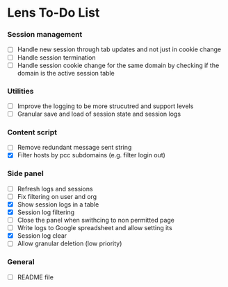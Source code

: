 # Lens To-Do List

### Session management
- [ ] Handle new session through tab updates and not just in cookie change
- [ ] Handle session termination
- [ ] Handle session cookie change for the same domain by checking if the domain is the active session table

### Utilities
- [ ] Improve the logging to be more strucutred and support levels
- [ ] Granular save and load of session state and session logs

### Content script
- [ ] Remove redundant message sent string
- [X] Filter hosts by pcc subdomains (e.g. filter login out)
### Side panel
- [ ] Refresh logs and sessions
- [ ] Fix filtering on user and org
- [X] Show session logs in a table
- [X] Session log filtering
- [ ] Close the panel when swithcing to non permitted page
- [ ] Write logs to Google spreadsheet and allow setting its
- [X] Session log clear
- [ ] Allow granular deletion (low priority)

### General
- [ ] README file
